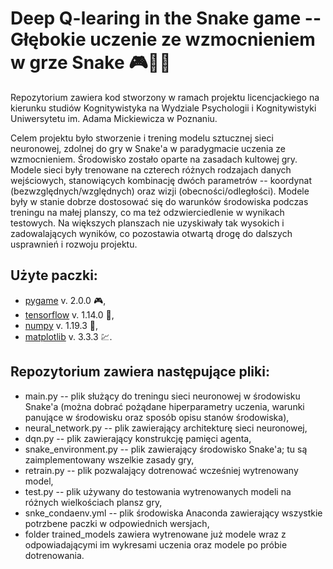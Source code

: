 # Deep Q-learing in the Snake game -- Głębokie uczenie ze wzmocnieniem w grze Snake :video_game::snake::brain:

Repozytorium zawiera kod stworzony w ramach projektu licencjackiego na kierunku studiów Kognitywistyka na Wydziale Psychologii i Kognitywistyki Uniwersytetu im. Adama Mickiewicza w Poznaniu.

Celem projektu było stworzenie i trening modelu sztucznej sieci neuronowej, zdolnej do gry w Snake'a w paradygmacie uczenia ze wzmocnieniem. Środowisko zostało oparte na zasadach kultowej gry. Modele sieci były trenowane na czterech różnych rodzajach danych wejściowych, stanowiących kombinację dwóch parametrów -- koordynat (bezwzględnych/względnych) oraz wizji (obecności/odległości). Modele były w stanie dobrze dostosować się do warunków środowiska podczas treningu na małej planszy, co ma też odzwierciedlenie w wynikach testowych. Na większych planszach nie uzyskiwały tak wysokich i zadowalających wyników, co pozostawia otwartą drogę do dalszych usprawnień i rozwoju projektu.

## Użyte paczki:
 - [pygame](https://www.pygame.org/) v. 2.0.0 :video_game:,
 - [tensorflow](https://www.tensorflow.org/) v. 1.14.0 :brain:,
 - [numpy](https://numpy.org/) v. 1.19.3 :1234:,
 - [matplotlib](https://matplotlib.org/) v. 3.3.3 :chart:.

## Repozytorium zawiera następujące pliki:
- main.py -- plik służący do treningu sieci neuronowej w środowisku Snake'a (można dobrać pożądane hiperparametry uczenia, warunki panujące w środowisku oraz sposób opisu stanów środowiska),
- neural_network.py -- plik zawierający architekturę sieci neuronowej,
- dqn.py -- plik zawierający konstrukcję pamięci agenta,
- snake_environment.py -- plik zawierający środowisko Snake'a; tu są zaimplementowany wszelkie zasady gry,
- retrain.py -- plik pozwalający dotrenować wcześniej wytrenowany model,
- test.py -- plik używany do testowania wytrenowanych modeli na różnych wielkościach plansz gry,
- snke_condaenv.yml -- plik środowiska Anaconda zawierający wszystkie potrzbene paczki w odpowiednich wersjach,
- folder trained_models zawiera wytrenowane już modele wraz z odpowiadającymi im wykresami uczenia oraz modele po próbie dotrenowania.
